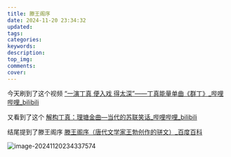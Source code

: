 ```yaml
---
title: 滕王阁序
date: 2024-11-20 23:34:32
updated:
tags:
categories:
keywords:
description:
top_img:
comments:
cover:
---
```


今天刷到了这个视频
[“一演丁真 便入戏 得太深”——丁真能量单曲《群丁》_哔哩哔哩_bilibili](https://www.bilibili.com/video/BV1Y7SWYpERP/?spm_id_from=333.337.search-card.all.click&vd_source=851eb39e369398dfd488218128ad07b6)

又看到了这个
[解构丁真：理塘金曲—当代的苏联笑话_哔哩哔哩_bilibili](https://www.bilibili.com/video/BV19HmiYnEBA/?spm_id_from=333.999.0.0&vd_source=851eb39e369398dfd488218128ad07b6)

结尾提到了滕王阁序
[滕王阁序（唐代文学家王勃创作的骈文）_百度百科](https://baike.baidu.com/item/滕王阁序/480325?fr=ge_ala)

![image-20241120234337574](https://bu.dusays.com/2024/11/20/673e03a9b0fee.png)
